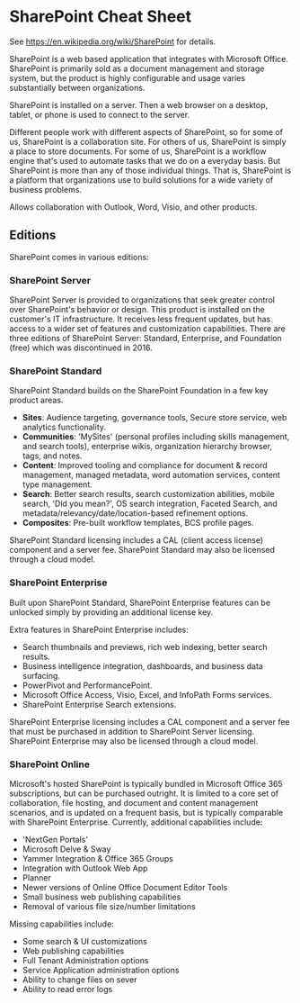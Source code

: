 # SharePoint Cheat Sheet

See https://en.wikipedia.org/wiki/SharePoint for details.

SharePoint is a web based application that integrates with Microsoft Office.  SharePoint is primarily sold as a
document management and storage system, but the product is highly configurable and usage varies substantially between
organizations.

SharePoint is installed on a server.  Then a web browser on a desktop, tablet, or phone is used to connect to the
server.

Different people work with different aspects of SharePoint, so for some of us, SharePoint is a collaboration site.  For
others of us, SharePoint is simply a place to store documents.  For some of us, SharePoint is a workflow engine that's
used to automate tasks that we do on a everyday basis.  But SharePoint is more than any of those individual things.
That is, SharePoint is a platform that organizations use to build solutions for a wide variety of business problems.

Allows collaboration with Outlook, Word, Visio, and other products.

## Editions

SharePoint comes in various editions:

### SharePoint Server

SharePoint Server is provided to organizations that seek greater control over SharePoint's behavior or design.  This
product is installed on the customer's IT infrastructure.  It receives less frequent updates, but has access to a wider
set of features and customization capabilities.  There are three editions of SharePoint Server: Standard, Enterprise,
and Foundation (free) which was discontinued in 2016.

### SharePoint Standard

SharePoint Standard builds on the SharePoint Foundation in a few key product areas.

* **Sites**: Audience targeting, governance tools, Secure store service, web analytics functionality.
* **Communities**: 'MySites' (personal profiles including skills management, and search tools), enterprise wikis,
  organization hierarchy browser, tags, and notes.
* **Content**: Improved tooling and compliance for document & record management, managed metadata, word automation
  services, content type management.
* **Search**: Better search results, search customization abilities, mobile search, 'Did you mean?', OS search
  integration, Faceted Search, and metadata/relevancy/date/location-based refinement options.
* **Composites**: Pre-built workflow templates, BCS profile pages.

SharePoint Standard licensing includes a CAL (client access license) component and a server fee.  SharePoint Standard
may also be licensed through a cloud model.

### SharePoint Enterprise

Built upon SharePoint Standard, SharePoint Enterprise features can be unlocked simply by providing an additional
license key.

Extra features in SharePoint Enterprise includes:

* Search thumbnails and previews, rich web indexing, better search results.
* Business intelligence integration, dashboards, and business data surfacing.
* PowerPivot and PerformancePoint.
* Microsoft Office Access, Visio, Excel, and InfoPath Forms services.
* SharePoint Enterprise Search extensions.

SharePoint Enterprise licensing includes a CAL component and a server fee that must be purchased in addition to
SharePoint Server licensing.  SharePoint Enterprise may also be licensed through a cloud model.

### SharePoint Online

Microsoft's hosted SharePoint is typically bundled in Microsoft Office 365 subscriptions, but can be purchased
outright.  It is limited to a core set of collaboration, file hosting, and document and content management scenarios,
and is updated on a frequent basis, but is typically comparable with SharePoint Enterprise.  Currently, additional
capabilities include:

* 'NextGen Portals'
* Microsoft Delve & Sway
* Yammer Integration & Office 365 Groups
* Integration with Outlook Web App
* Planner
* Newer versions of Online Office Document Editor Tools
* Small business web publishing capabilities
* Removal of various file size/number limitations

Missing capabilities include:

* Some search & UI customizations
* Web publishing capabilities
* Full Tenant Administration options
* Service Application administration options
* Ability to change files on sever
* Ability to read error logs
